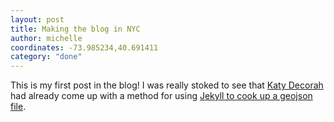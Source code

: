 ```yaml
---
layout: post
title: Making the blog in NYC
author: michelle
coordinates: -73.985234,40.691411
category: "done"
---
```


This is my first post in the blog! I was really stoked to see that [Katy Decorah](https://katydecorah.com) had already come up with a method for using [Jekyll to cook up a geojson file](https://katydecorah.com/code/jekyll-geojson/).